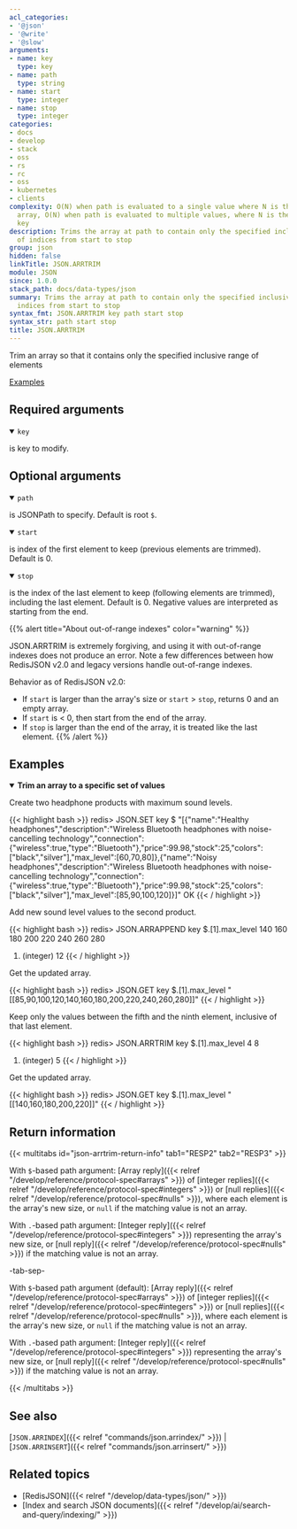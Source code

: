 ```yaml
---
acl_categories:
- '@json'
- '@write'
- '@slow'
arguments:
- name: key
  type: key
- name: path
  type: string
- name: start
  type: integer
- name: stop
  type: integer
categories:
- docs
- develop
- stack
- oss
- rs
- rc
- oss
- kubernetes
- clients
complexity: O(N) when path is evaluated to a single value where N is the size of the
  array, O(N) when path is evaluated to multiple values, where N is the size of the
  key
description: Trims the array at path to contain only the specified inclusive range
  of indices from start to stop
group: json
hidden: false
linkTitle: JSON.ARRTRIM
module: JSON
since: 1.0.0
stack_path: docs/data-types/json
summary: Trims the array at path to contain only the specified inclusive range of
  indices from start to stop
syntax_fmt: JSON.ARRTRIM key path start stop
syntax_str: path start stop
title: JSON.ARRTRIM
---
```

Trim an array so that it contains only the specified inclusive range of elements

[Examples](#examples)

## Required arguments

<details open><summary><code>key</code></summary> 

is key to modify.
</details>

## Optional arguments

<details open><summary><code>path</code></summary> 

is JSONPath to specify. Default is root `$`.
</details>

<details open><summary><code>start</code></summary> 

is index of the first element to keep (previous elements are trimmed). Default is 0. 
</details>

<details open><summary><code>stop</code></summary> 

is the index of the last element to keep (following elements are trimmed), including the last element. Default is 0. Negative values are interpreted as starting from the end.
</details>

{{% alert title="About out-of-range indexes" color="warning" %}}

JSON.ARRTRIM is extremely forgiving, and using it with out-of-range indexes does not produce an error. Note a few differences between how RedisJSON v2.0 and legacy versions handle out-of-range indexes.

Behavior as of RedisJSON v2.0:

* If `start` is larger than the array's size or `start` > `stop`, returns 0 and an empty array. 
* If `start` is < 0, then start from the end of the array.
* If `stop` is larger than the end of the array, it is treated like the last element.
{{% /alert %}}

## Examples

<details open>
<summary><b>Trim an array to a specific set of values</b></summary>

Create two headphone products with maximum sound levels.

{{< highlight bash >}}
redis> JSON.SET key $
"[{\"name\":\"Healthy headphones\",\"description\":\"Wireless Bluetooth headphones with noise-cancelling technology\",\"connection\":{\"wireless\":true,\"type\":\"Bluetooth\"},\"price\":99.98,\"stock\":25,\"colors\":[\"black\",\"silver\"],\"max_level\":[60,70,80]},{\"name\":\"Noisy headphones\",\"description\":\"Wireless Bluetooth headphones with noise-cancelling technology\",\"connection\":{\"wireless\":true,\"type\":\"Bluetooth\"},\"price\":99.98,\"stock\":25,\"colors\":[\"black\",\"silver\"],\"max_level\":[85,90,100,120]}]"
OK
{{< / highlight >}}

Add new sound level values to the second product.

{{< highlight bash >}}
redis> JSON.ARRAPPEND key $.[1].max_level 140 160 180 200 220 240 260 280
1) (integer) 12
{{< / highlight >}}

Get the updated array.

{{< highlight bash >}}
redis> JSON.GET key $.[1].max_level
"[[85,90,100,120,140,160,180,200,220,240,260,280]]"
{{< / highlight >}}

Keep only the values between the fifth and the ninth element, inclusive of that last element.

{{< highlight bash >}}
redis> JSON.ARRTRIM key $.[1].max_level 4 8
1) (integer) 5
{{< / highlight >}}

Get the updated array.

{{< highlight bash >}}
redis> JSON.GET key $.[1].max_level
"[[140,160,180,200,220]]"
{{< / highlight >}}
</details>

## Return information

{{< multitabs id="json-arrtrim-return-info"
    tab1="RESP2"
    tab2="RESP3" >}}

With `$`-based path argument: [Array reply]({{< relref "/develop/reference/protocol-spec#arrays" >}}) of [integer replies]({{< relref "/develop/reference/protocol-spec#integers" >}}) or [null replies]({{< relref "/develop/reference/protocol-spec#nulls" >}}), where each element is the array's new size, or `null` if the matching value is not an array.

With `.`-based path argument: [Integer reply]({{< relref "/develop/reference/protocol-spec#integers" >}}) representing the array's new size, or [null reply]({{< relref "/develop/reference/protocol-spec#nulls" >}}) if the matching value is not an array.

-tab-sep-

With `$`-based path argument (default): [Array reply]({{< relref "/develop/reference/protocol-spec#arrays" >}}) of [integer replies]({{< relref "/develop/reference/protocol-spec#integers" >}}) or [null replies]({{< relref "/develop/reference/protocol-spec#nulls" >}}), where each element is the array's new size, or `null` if the matching value is not an array.

With `.`-based path argument: [Integer reply]({{< relref "/develop/reference/protocol-spec#integers" >}}) representing the array's new size, or [null reply]({{< relref "/develop/reference/protocol-spec#nulls" >}}) if the matching value is not an array.

{{< /multitabs >}}

## See also

[`JSON.ARRINDEX`]({{< relref "commands/json.arrindex/" >}}) | [`JSON.ARRINSERT`]({{< relref "commands/json.arrinsert/" >}}) 

## Related topics

* [RedisJSON]({{< relref "/develop/data-types/json/" >}})
* [Index and search JSON documents]({{< relref "/develop/ai/search-and-query/indexing/" >}})

